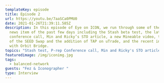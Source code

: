 ```yaml
---
templateKey: episode
title: Episode 2
url: https://youtu.be/7aaSCa0PMU0
date: 2021-01-26T21:39:11.585Z
description: In this episode of Eye on ICON, we run through some of the bigger
  news item of the past few days including the Stash beta test, the latest P-Rep
  conference call, Min and Ricky’s STO article, a new Mineable video, the launch
  of the SEED Swap and the addition of TAP on uTrade, and the recent interview
  with Orbit Bridge.
topics: "Stash test, P-rep Conference call, Min and Ricky's STO article "
featuredimage: /img/iconimg.jpg
tags:
  - balanced-network
guests: "Fez & Iconographer "
type: Interview
---
```

